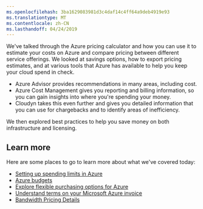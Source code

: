 ```yaml
---
ms.openlocfilehash: 3ba1629083981d3c4daf14c4ff64a9deb4919e93
ms.translationtype: MT
ms.contentlocale: zh-CN
ms.lasthandoff: 04/24/2019
---
```

We've talked through the Azure pricing calculator and how you can use it to estimate your costs on Azure and compare pricing between different service offerings. We looked at savings options, how to export pricing estimates, and at various tools that Azure has available to help you keep your cloud spend in check.

- Azure Advisor provides recommendations in many areas, including cost.
- Azure Cost Management gives you reporting and billing information, so you can gain insights into where you're spending your money.
- Cloudyn takes this even further and gives you detailed information that you can use for chargebacks and to identify areas of inefficiency.

We then explored best practices to help you save money on both infrastructure and licensing.

## <a name="learn-more"></a>Learn more
Here are some places to go to learn more about what we've covered today:

- [Setting up spending limits in Azure](https://docs.microsoft.com/azure/billing/billing-spending-limit)
- [Azure budgets](https://docs.microsoft.com/azure/billing/billing-cost-management-budget-scenario)
- [Explore flexible purchasing options for Azure](https://azure.microsoft.com/pricing/purchase-options/)
- [Understand terms on your Microsoft Azure invoice](https://docs.microsoft.com/azure/billing/billing-understand-your-invoice)
- [Bandwidth Pricing Details](https://azure.microsoft.com/pricing/details/bandwidth/)
